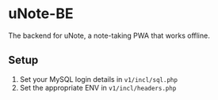 # uNote-BE

The backend for uNote, a note-taking PWA that works offline. 

## Setup

1. Set your MySQL login details in `v1/incl/sql.php`
2. Set the appropriate ENV in `v1/incl/headers.php`
